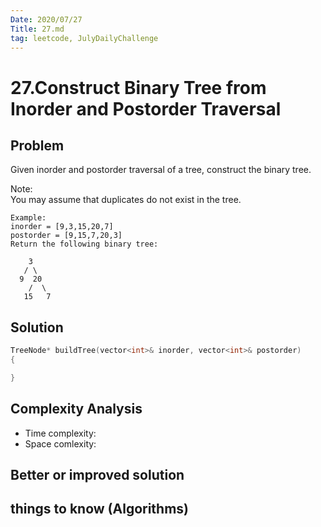 ```yaml
---
Date: 2020/07/27
Title: 27.md
tag: leetcode, JulyDailyChallenge
---
```

# 27.Construct Binary Tree from Inorder and Postorder Traversal

## Problem
Given inorder and postorder traversal of a tree, construct the binary tree.

Note:  
You may assume that duplicates do not exist in the tree.
```
Example:
inorder = [9,3,15,20,7]
postorder = [9,15,7,20,3]
Return the following binary tree:

    3
   / \
  9  20
    /  \
   15   7
```
## Solution
```cpp
TreeNode* buildTree(vector<int>& inorder, vector<int>& postorder)
{

}
```
## Complexity Analysis
- Time complexity:
- Space comlexity:
## Better or improved solution

## things to know (Algorithms)